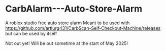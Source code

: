 # CarbAlarm---Auto-Store-Alarm
A roblox studio free auto store alarm
Meant to be used with https://github.com/artlurg431/CarbScan-Self-Checkout-Machine/releases but can be used by itself

Not out yet! Will be out sometime at the start of May 2025!
